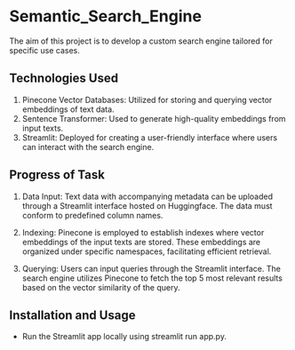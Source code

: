 # Semantic_Search_Engine

The aim of this project is to develop a custom search engine tailored for specific use cases.

## Technologies Used

1. Pinecone Vector Databases: Utilized for storing and querying vector embeddings of text data.
2. Sentence Transformer: Used to generate high-quality embeddings from input texts.
3. Streamlit: Deployed for creating a user-friendly interface where users can interact with the search engine.
   
## Progress of Task
1. Data Input: Text data with accompanying metadata can be uploaded through a Streamlit interface hosted on Huggingface. The data must conform to predefined column names.

2. Indexing: Pinecone is employed to establish indexes where vector embeddings of the input texts are stored. These embeddings are organized under specific namespaces, facilitating efficient retrieval.

3. Querying: Users can input queries through the Streamlit interface. The search engine utilizes Pinecone to fetch the top 5 most relevant results based on the vector similarity of the query.

## Installation and Usage

- Run the Streamlit app locally using streamlit run app.py.
